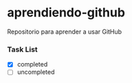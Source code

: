 # aprendiendo-github
Repositorio para aprender a usar GitHub

### Task List
* [x] completed
* [ ] uncompleted
